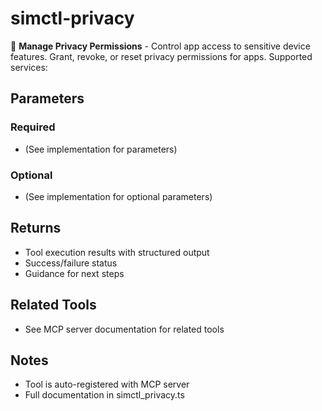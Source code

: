# simctl-privacy

🔐 **Manage Privacy Permissions** - Control app access to sensitive device features.
Grant, revoke, or reset privacy permissions for apps.
Supported services:

## Parameters

### Required
- (See implementation for parameters)

### Optional
- (See implementation for optional parameters)

## Returns

- Tool execution results with structured output
- Success/failure status
- Guidance for next steps

## Related Tools

- See MCP server documentation for related tools

## Notes

- Tool is auto-registered with MCP server
- Full documentation in simctl_privacy.ts
